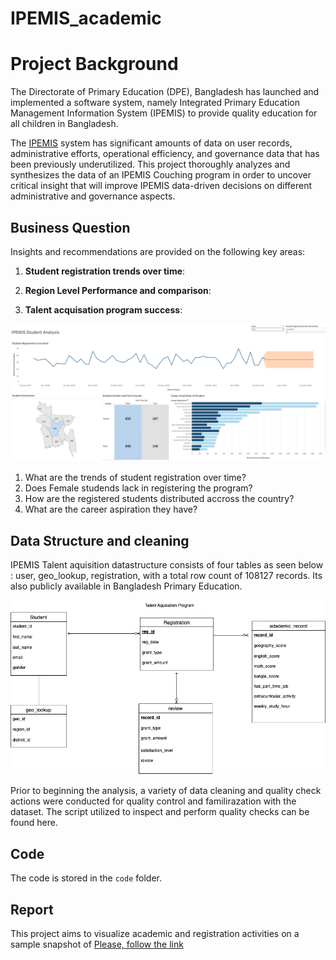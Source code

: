 # IPEMIS_academic

# Project Background
The Directorate of Primary Education (DPE), Bangladesh has launched and implemented a software system, namely Integrated Primary Education Management Information System (IPEMIS) to provide quality education for all children in Bangladesh. 

The [IPEMIS](https://ipemis.dpe.gov.bd/) system has significant amounts of data on user records, administrative efforts, operational efficiency, and governance data that has been previously underutilized. 
This project thoroughly analyzes and synthesizes the data of an IPEMIS Couching program  in order to uncover critical insight that will improve IPEMIS data-driven decisions on different administrative and governance aspects.

## Business Question
Insights and recommendations are provided on the following key areas:

1. **Student registration trends over time**:

2. **Region Level Performance and comparison**:

3. **Talent acquisation program success**:


![Alt text](Image/Preview.png)


1. What are the trends of student registration over time?
2. Does Female studends lack in registering the program?
3. How are the registered students distributed accross the country?
4. What are the career aspiration they have?

## Data Structure and cleaning

IPEMIS Talent aquisition datastructure consists of four tables as seen below : user, geo_lookup, registration, with a total row count of 108127 records.  Its also publicly available in Bangladesh Primary Education.

![Alt text](Image/IPEMIS.png)

Prior to beginning the analysis, a variety of data cleaning and quality check actions were conducted for quality control and familirazation with the dataset. The script utilized to inspect and perform quality checks can be found here.

## Code

The code is stored in the `code` folder.

## Report

This project aims to visualize academic and registration activities on a sample snapshot of  [Please, follow the link](https://public.tableau.com/views/IPEMISSTUDENTREGISTRATION/Dashboard1?:language=en-US&:sid=&:redirect=auth&:display_count=n&:origin=viz_share_link)
